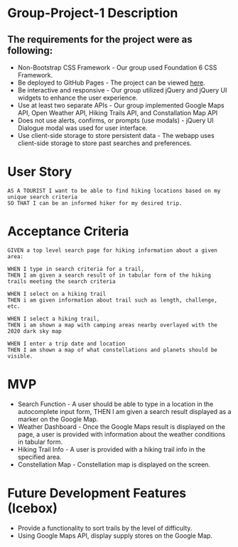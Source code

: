 # Group-Project-1 Description

## The requirements for the project were as following:
* Non-Bootstrap CSS Framework - Our group used Foundation 6 CSS Framework.
* Be deployed to GitHub Pages - The project can be viewed [here](placehodler).
* Be interactive and responsive - Our group utilized jQuery and jQuery UI widgets to enhance the user experience.
* Use at least two separate APIs - Our group implemented Google Maps API, Open Weather API, Hiking Trails API, and Constallation Map API
* Does not use alerts, confirms, or prompts (use modals) - jQuery UI Dialogue modal was used for user interface.
* Use client-side storage to store persistent data - The webapp uses client-side storage to store past searches and preferences. 

# User Story
	AS A TOURIST I want to be able to find hiking locations based on my unique search criteria 
	SO THAT I can be an informed hiker for my desired trip.

# Acceptance Criteria
	GIVEN a top level search page for hiking information about a given area:
	
	WHEN I type in search criteria for a trail, 
	THEN I am given a search result of in tabular form of the hiking trails meeting the search criteria
	
	WHEN I select on a hiking trail
	THEN i am given information about trail such as length, challenge, etc.

	WHEN I select a hiking trail, 
	THEN i am shown a map with camping areas nearby overlayed with the 2020 dark sky map
	
	WHEN I enter a trip date and location
	THEN I am shown a map of what constellations and planets should be visible.

# MVP
* Search Function - A user should be able to type in a location in the autocomplete input form, THEN I am given a search result displayed as a marker on the Google Map.
* Weather Dashboard - Once the Google Maps result is displayed on the page, a user is provided with information about the weather conditions in tabular form.
* Hiking Trail Info - A user is provided with a hiking trail info in the specified area.
* Constellation Map - Constellation map is displayed on the screen.

# Future Development Features (Icebox)
* Provide a functionality to sort trails by the level of difficulty.
* Using Google Maps API, display supply stores on the Google Map.
